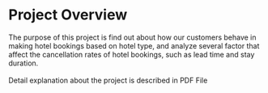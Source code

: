 # Project Overview

The purpose of this project is find out about how our customers behave in making hotel bookings based on hotel type, and analyze several factor that affect the cancellation rates of hotel bookings, such as lead time and stay duration. <br>
<br>
Detail explanation about the project is described in PDF File
